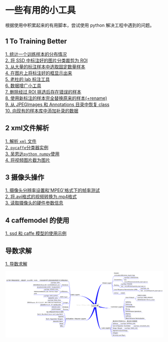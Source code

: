 # 一些有用的小工具  

根据使用中积累起来的有用脚本，尝试使用 python 解决工程中遇到的问题。  

## 1 To Training Better   
[1. 统计一个训练样本的分布情况](./doc/code/train_eassy/calc_examples_amount.py)   
[2. 将 SSD 中标注好的图片分类裁剪为 ROI](./doc/code/train_eassy/extractROIWithXml.py)   
[3. 从大量的标注样本中选取固定数量样本](./doc/code/train_eassy/copy_fixed_amount_files.py)  
[4. 在图片上将标注好的框显示出来](./doc/code/train_eassy/drawRectWithXml.py)  
[5. 老杜的 lab 标注工具](./doc/code/lab.py)  
[6. 数据增广小工具](./doc/code/opencv/image_augmentation.py)  
[7. 删除经过 ROI 挑选后存在错误的样本](./doc/code/train_eassy/delete_error_files.py)  
[8. 使用新标注的样本完全替换原来的样本(+rename)](./doc/code/train_eassy/replace_bad_data_dirs.py)  
[9. 从 JPEGImages 和 Annotations 目录中恢复 class](./doc/code/train_eassy/recover_classes_from_JPEGImages.py)  
[10. 向现有的样本库中添加补录的数据 ](./doc/code/train_eassy/add_data_for_classification.py)  

## 2 xml文件解析   
[1. 解析 `xml` 文件](./doc/code/parse_xml/parse_xml.py)   
[2. `pycaffe`分类器实例](./doc/code/pycaffe/classify.py)  
[3. 吴恩达`python numpy`使用](./doc/code/numpy/numpyAndrewNG.py)  
[4. 将视频图片截为图片](./doc/code/opencv/splitVideoToImages.py)  

## 3 摄像头操作   
[1. 摄像头分辨率设置和'MPEG'格式下的帧率测试](./doc/code/opencv/camera_res_or_fps.cpp)   
[2. 将.avi格式的视频转换为.mp4格式](./doc/code/opencv/video_format_convert.py)   
[3. 读取摄像头的硬件参数信息](./doc/code/read_camera_hardware_info.cpp)   

## 4 caffemodel 的使用
[1. ssd 和 caffe 模型的使用示例](./doc/code/ssd_call.cpp)   


## 导数求解    
[1. 导数求解](./doc/code/derive.py)   

![](doc/caffe_layers.png)
